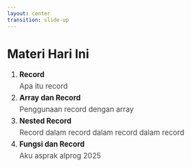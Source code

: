 ```yaml
---
layout: center
transition: slide-up
---
```


# Materi Hari Ini

<ol style="font-size: 1.2em; line-height: 1.6em;">
  <li>
    <b>Record</b><br>
    <span style="opacity: 0.8;">Apa itu record</span>
  </li>
  <li>
    <b>Array dan Record</b><br>
    <span style="opacity: 0.8;">Penggunaan record dengan array</span>
  </li>
  <li>
    <b>Nested Record</b><br>
    <span style="opacity: 0.8;">Record dalam record dalam record dalam record</span>
  </li>
  <li>
    <b>Fungsi dan Record</b><br>
    <span style="opacity: 0.8;">Aku asprak alprog 2025</span>
  </li>
</ol>
